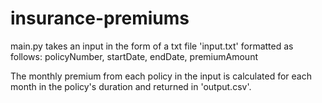 # insurance-premiums

main.py takes an input in the form of a txt file 'input.txt' formatted as follows:
policyNumber, startDate, endDate, premiumAmount

The monthly premium from each policy in the input is calculated for each month in the policy's duration and returned in 'output.csv'.
